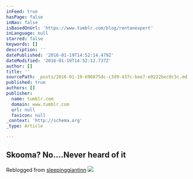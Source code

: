 ```yaml
---
inFeed: true
hasPage: false
inNav: false
isBasedOnUrl: 'https://www.tumblr.com/blog/rentanexpert'
inLanguage: null
starred: false
keywords: []
description: ''
datePublished: '2016-01-19T14:52:14.479Z'
dateModified: '2016-01-19T14:52:12.737Z'
author: []
title: ''
sourcePath: _posts/2016-01-19-696875dc-c3d9-437c-bee7-e8222bec0c5c.md
published: true
authors: []
publisher:
  name: tumblr.com
  domain: www.tumblr.com
  url: null
  favicon: null
_context: 'http://schema.org'
_type: Article

---
```

## **Skooma? No....Never heard of it**

Reblogged from [sleepinggiantinn][0]
![](https://45.media.tumblr.com/eab6bb3e60a77c54a1f0c3954b1b018d/tumblr_np8q7opf211rblvwko1_400.gif)

[0]: http://sleepinggiantinn.tumblr.com/post/120398600833/skooma-nonever-heard-of-it